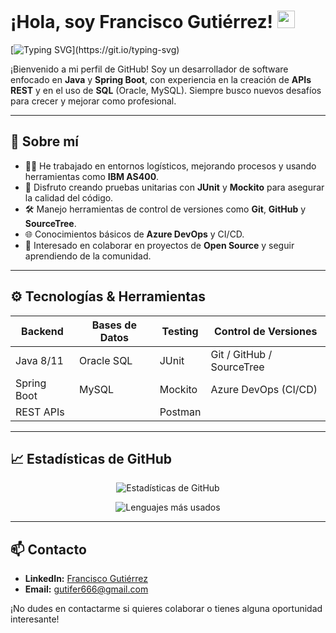 # ¡Hola, soy Francisco Gutiérrez! <img src="https://media.giphy.com/media/hvRJCLFzcasrR4ia7z/giphy.gif" width="28">

[![Typing SVG](https://readme-typing-svg.herokuapp.com?size=24&color=13F713&lines=Desarrollador+Java+|+Spring+Boot;Apasionado+por+la+tecnolog%C3%ADa;Siempre+aprendiendo...)](https://git.io/typing-svg)

¡Bienvenido a mi perfil de GitHub! Soy un desarrollador de software enfocado en **Java** y **Spring Boot**, con experiencia en la creación de **APIs REST** y en el uso de **SQL** (Oracle, MySQL). Siempre busco nuevos desafíos para crecer y mejorar como profesional.

---

## 🚀 Sobre mí
- 👨‍💻 He trabajado en entornos logísticos, mejorando procesos y usando herramientas como **IBM AS400**.  
- 🧪 Disfruto creando pruebas unitarias con **JUnit** y **Mockito** para asegurar la calidad del código.  
- 🛠️ Manejo herramientas de control de versiones como **Git**, **GitHub** y **SourceTree**.  
- 🌐 Conocimientos básicos de **Azure DevOps** y CI/CD.  
- 🤝 Interesado en colaborar en proyectos de **Open Source** y seguir aprendiendo de la comunidad.

---

## ⚙️ Tecnologías & Herramientas

| Backend    | Bases de Datos | Testing  | Control de Versiones |
|------------|----------------|--------- |----------------------|
| Java 8/11  | Oracle SQL     | JUnit    | Git / GitHub / SourceTree |
| Spring Boot| MySQL          | Mockito  | Azure DevOps (CI/CD) |
| REST APIs  |                | Postman  |                      |

---

## 📈 Estadísticas de GitHub

<p align="center">
  <img src="https://github-readme-stats.vercel.app/api?username=gutifer666&show_icons=true&theme=radical" alt="Estadísticas de GitHub" />
</p>
<p align="center">
  <img src="https://github-readme-stats.vercel.app/api/top-langs/?username=gutifer666&layout=compact&theme=radical" alt="Lenguajes más usados" />
</p>


---

## 📫 Contacto

- **LinkedIn:** [Francisco Gutiérrez](https://www.linkedin.com/in/franciscoguti/)  
- **Email:** gutifer666@gmail.com

¡No dudes en contactarme si quieres colaborar o tienes alguna oportunidad interesante!  

